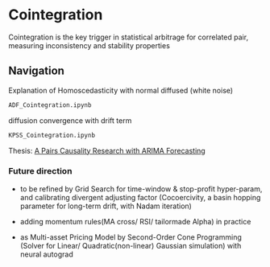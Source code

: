 # Cointegration 
Cointegration is the key trigger in statistical arbitrage for correlated pair,  measuring inconsistency and stability properties

## Navigation

Explanation of Homoscedasticity with normal diffused (white noise)
```bash
ADF_Cointegration.ipynb
```


diffusion convergence with drift term
```bash
KPSS_Cointegration.ipynb
```

Thesis: [A Pairs Causality Research with ARIMA Forecasting](https://github.com/ventositwaitang/A-Cointegration-Learning/blob/main/Pairs%20Trading%20Strategy%20Study%20with%20ARIMA%20Model%20Forecasting.pdf)

### Future direction
* to be refined by Grid Search for time-window & stop-profit hyper-param, and calibrating divergent adjusting factor (Cocoercivity, a basin hopping parameter for long-term drift, with Nadam iteration)

* adding momentum rules(MA cross/ RSI/ tailormade Alpha) in practice

* as Multi-asset Pricing Model by Second-Order Cone Programming (Solver for Linear/ Quadratic(non-linear) Gaussian simulation) with neural autograd
